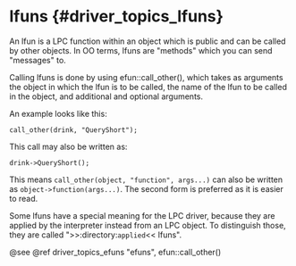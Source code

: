 lfuns {#driver_topics_lfuns}
============================
An lfun is a LPC function within an object which is public and can be called by other objects. In OO terms, lfuns are "methods" which you can send "messages" to.

Calling lfuns is done by using efun::call_other(), which takes as arguments the object in which the lfun is to be called, the name of the lfun to be called in the object, and additional and optional arguments.

An example looks like this:

~~~{.c}
call_other(drink, "QueryShort");

~~~
This call may also be written as:

~~~{.c}
drink->QueryShort();

~~~
This means `call_other(object, "function", args...)` can also be written as `object->function(args...)`. The second form is preferred as it is easier to read.

Some lfuns have a special meaning for the LPC driver, because they are applied by the interpreter instead from an LPC object. To distinguish those, they are called ">>:directory:`applied`<< lfuns".

@see @ref driver_topics_efuns "efuns", efun::call_other()
